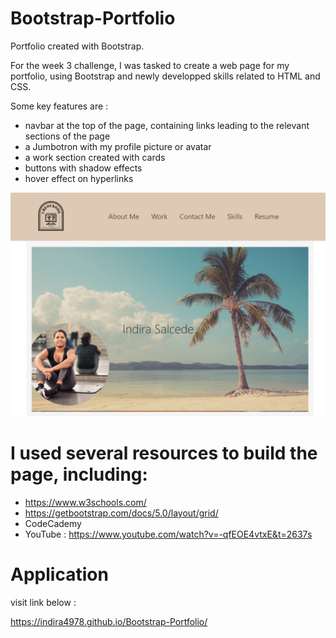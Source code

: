# Bootstrap-Portfolio
Portfolio created with Bootstrap.

For the week 3 challenge, I was tasked to create a web page for my portfolio, using Bootstrap and newly developped skills related to HTML and CSS.

Some key features are : 

- navbar at the top of the page, containing links leading to the relevant sections of the page 
- a Jumbotron with my profile picture or avatar
- a work section created with cards
- buttons with shadow effects
- hover effect on hyperlinks 

<img src="./css/images/Indira-Salcede-Portfolio.png">


# I used several resources to build the page, including: 
- https://www.w3schools.com/
- https://getbootstrap.com/docs/5.0/layout/grid/
- CodeCademy 
- YouTube : https://www.youtube.com/watch?v=-qfEOE4vtxE&t=2637s

# Application
visit link below : 

https://indira4978.github.io/Bootstrap-Portfolio/
